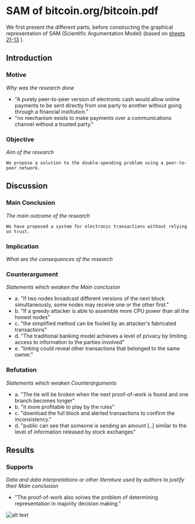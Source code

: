 # SAM of bitcoin.org/bitcoin.pdf

We first present the different parts,
before constructing the graphical representation of SAM (Scientific Argumentation Model)
(based on
[sheets 21-13](https://www.os3.nl/_media/2016-2017/colloquia/reading_primary_literature_workshop_20161012.pdf)
).

## Introduction

### Motive
*Why was the research done*

+ "A purely peer-to-peer version of electronic cash would allow online
payments to be sent directly from one party to another without going through a
financial institution."
+ "no mechanism exists to make payments
over a communications channel without a trusted party."

### Objective
*Aim of the research*
```
We propose a solution to the double-spending problem using a peer-to-peer network.
```

## Discussion

### Main Conclusion
*The main outcome of the research*
```
We have proposed a system for electronic transactions without relying on trust.
```

### Implication
*What are the consequences of the research*

### Counterargument
*Statements which weaken the Main conclusion*

+ a. "If two nodes broadcast different versions of the next block simultaneously, some
nodes may receive one or the other first."
+ b. "If a greedy attacker is able to assemble more CPU power than all the honest nodes"
+ c. "the simplified method can be fooled by an attacker's fabricated transactions"
+ d. "The traditional banking model achieves a level of privacy by limiting access to information to the parties involved"
+ e. "linking could reveal other transactions that belonged to
the same owner."


### Refutation
*Statements which weaken Counterarguments*

+ a. "The tie will be broken when the next proof-of-work is found and one branch becomes longer"
+ b. "it more profitable to play by the rules"
+ c. "download the full block and alerted transactions to confirm the inconsistency."
+ d. "public can see that someone is sending
an amount [..] similar to the level of information released by stock exchanges"

## Results

### Supports
*Data and data interpretations or other literature used by authors to justify their Main conclusion*

+ "The proof-of-work also solves the problem of determining representation in majority decision making."

![alt text](SAM.png "Open with draw.io to edit")
